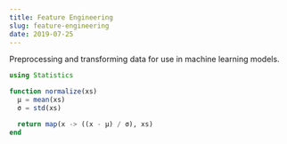 ```yaml
---
title: Feature Engineering
slug: feature-engineering
date: 2019-07-25
---
```


Preprocessing and transforming data for use in machine learning models.

```julia
using Statistics

function normalize(xs)
  μ = mean(xs)
  σ = std(xs)

  return map(x -> ((x - μ) / σ), xs)
end
```